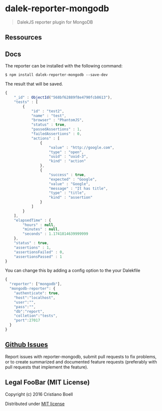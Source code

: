 dalek-reporter-mongodb
===================

> DalekJS reporter plugin for MongoDB

## Ressources

## Docs

The reporter can be installed with the following command:
```
$ npm install dalek-reporter-mongodb --save-dev
```
The result that will be saved.

```javascript
{
    "_id" : ObjectId("568bf62889f8e4790fcb8613"),
    "tests" : [
        {
            "id" : "test2",
            "name" : "test",
            "browser" : "PhantomJS",
            "status" : true,
            "passedAssertions" : 1,
            "failedAssertions" : 0,
            "actions" : [
                {
                    "value" : "http://google.com",
                    "type" : "open",
                    "uuid" : "uuid-3",
                    "kind" : "action"
                },
                {
                    "success" : true,
                    "expected" : "Google",
                    "value" : "Google",
                    "message" : "It has title",
                    "type" : "title",
                    "kind" : "assertion"
                }
            ]
        }
    ],
    "elapsedTime" : {
        "hours" : null,
        "minutes" : null,
        "seconds" : 1.1741814639999999
    },
    "status" : true,
    "assertions" : 1,
    "assertionsFailed" : 0,
    "assertionsPassed" : 1
}
```
You can change this by adding a config option to the your Dalekfile

```javascript
{
  "reporter": ["mongodb"],
  "mongodb-reporter": {
    "authenticate": true,
    "host":"localhost",
    "user":"",
    "pass":"",
    "db":"report",
    "colletion":"tests",
    "port":27017
  }
}
```
## [Github Issues](//github.com/ryanface/dalek-reporter-mongodb/issues)

Report issues with reporter-mongodb, submit pull requests to fix problems, or to
create summarized and documented feature requests (preferably with pull
requests that implement the feature).

## Legal FooBar (MIT License)

Copyright (c) 2016 Cristiano Boell

Distributed under [MIT license](https://github.com/dalekjs/dalek/blob/master/LICENSE-MIT)
